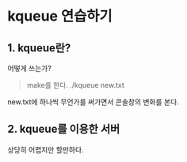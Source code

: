 # kqueue 연습하기

## 1. kqueue란?

어떻게 쓰는가?
> make를 한다.
> ./kqueue new.txt

new.txt에 하나씩 무언가를 써가면서 콘솔창의 변화를 본다.

## 2. kqueue를 이용한 서버

상당히 어렵지만 할만하다.
